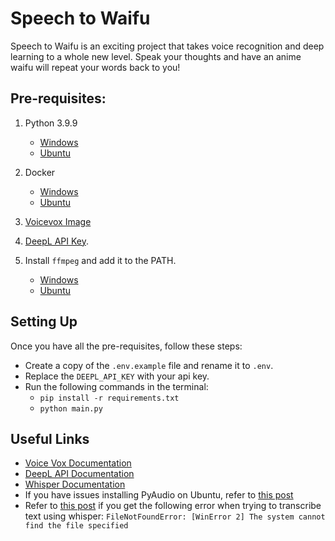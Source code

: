 # Speech to Waifu

Speech to Waifu is an exciting project that takes voice recognition and deep learning to a whole new level.
Speak your thoughts and have an anime waifu will repeat your words back to you!

## Pre-requisites:

1. Python 3.9.9
    - [Windows](https://www.python.org/downloads/release/python-399/)
    - [Ubuntu](https://linuxize.com/post/how-to-install-python-3-9-on-ubuntu-20-04/)

2. Docker
    - [Windows](https://www.docker.com/products/docker-desktop/)
    - [Ubuntu](https://docs.docker.com/desktop/install/linux-install/)

3. [Voicevox Image](https://hub.docker.com/r/voicevox/voicevox_engine)

4. [DeepL API Key](https://www.deepl.com/pro-api?cta=header-pro-api/).

5. Install `ffmpeg` and add it to the PATH.
    - [Windows](https://ffmpeg.org/download.html)
    - [Ubuntu](https://linuxize.com/post/how-to-install-ffmpeg-on-ubuntu-20-04/)

## Setting Up 

Once you have all the pre-requisites, follow these steps:
- Create a copy of the `.env.example` file and rename it to `.env`.
- Replace the `DEEPL_API_KEY` with your api key.
- Run the following commands in the terminal:
    - `pip install -r requirements.txt`
    - `python main.py`

## Useful Links
- [Voice Vox Documentation](https://voicevox.github.io/voicevox_engine/api/)
- [DeepL API Documentation](https://www.deepl.com/docs-api/introduction/)
- [Whisper Documentation](https://github.com/openai/whisper)
- If you have issues installing PyAudio on Ubuntu, refer to [this post](https://stackoverflow.com/questions/73268630/error-could-not-build-wheels-for-pyaudio-which-is-required-to-install-pyprojec)
- Refer to [this post](https://stackoverflow.com/questions/73845566/openai-whisper-filenotfounderror-winerror-2-the-system-cannot-find-the-file) if you get the following error when trying to transcribe text using whisper:
`FileNotFoundError: [WinError 2] The system cannot find the file specified`
